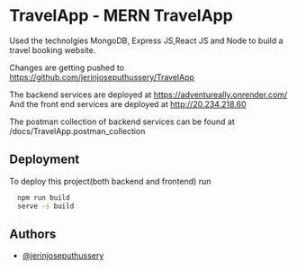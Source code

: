 
# TravelApp - MERN TravelApp
Used the technolgies MongoDB, Express JS,React JS and Node to build a travel booking website. 

Changes are getting pushed to https://github.com/jerinjoseputhussery/TravelApp

The backend services are deployed at https://adventureally.onrender.com/
And the front end services are deployed at http://20.234.218.60


The postman collection of backend services can be found at /docs/TravelApp.postman_collection


## Deployment

To deploy this project(both backend and frontend) run

```bash
  npm run build
  serve -s build
```


## Authors

- [@jerinjoseputhussery](https://github.com/jerinjoseputhussery)

